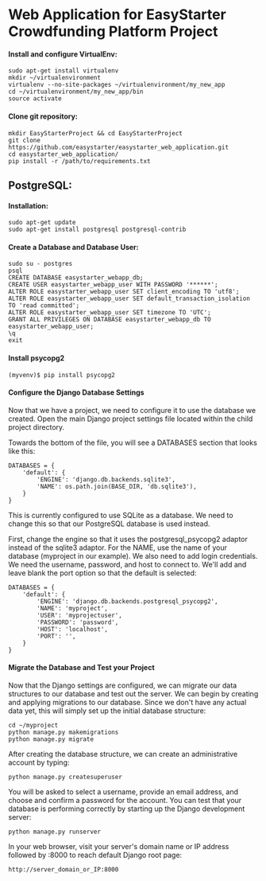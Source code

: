 # Web Application for EasyStarter Crowdfunding Platform Project

#### Install and configure VirtualEnv:

```
sudo apt-get install virtualenv
mkdir ~/virtualenvironment
virtualenv --no-site-packages ~/virtualenvironment/my_new_app
cd ~/virtualenvironment/my_new_app/bin
source activate
```
#### Clone git repository:
```
mkdir EasyStarterProject && cd EasyStarterProject
git clone https://github.com/easystarter/easystarter_web_application.git
cd easystarter_web_application/
pip install -r /path/to/requirements.txt
```

## PostgreSQL:

#### Installation:
```
sudo apt-get update
sudo apt-get install postgresql postgresql-contrib
```

#### Create a Database and Database User:

```
sudo su - postgres
psql
CREATE DATABASE easystarter_webapp_db;
CREATE USER easystarter_webapp_user WITH PASSWORD '******';
ALTER ROLE easystarter_webapp_user SET client_encoding TO 'utf8';
ALTER ROLE easystarter_webapp_user SET default_transaction_isolation TO 'read committed';
ALTER ROLE easystarter_webapp_user SET timezone TO 'UTC';
GRANT ALL PRIVILEGES ON DATABASE easystarter_webapp_db TO easystarter_webapp_user;
\q
exit
```
#### Install psycopg2
```
(myvenv)$ pip install psycopg2
```
#### Configure the Django Database Settings

Now that we have a project, we need to configure it to use the database we created.
Open the main Django project settings file located within the child project directory.

Towards the bottom of the file, you will see a DATABASES section that looks like this:

```
DATABASES = {
    'default': {
        'ENGINE': 'django.db.backends.sqlite3',
        'NAME': os.path.join(BASE_DIR, 'db.sqlite3'),
    }
}
```

This is currently configured to use SQLite as a database. We need to change this so that our PostgreSQL database is used instead.

First, change the engine so that it uses the postgresql_psycopg2 adaptor instead of the sqlite3 adaptor. For the NAME, use the name of your database (myproject in our example). We also need to add login credentials. We need the username, password, and host to connect to. We'll add and leave blank the port option so that the default is selected:

```
DATABASES = {
    'default': {
        'ENGINE': 'django.db.backends.postgresql_psycopg2',
        'NAME': 'myproject',
        'USER': 'myprojectuser',
        'PASSWORD': 'password',
        'HOST': 'localhost',
        'PORT': '',
    }
}
```
#### Migrate the Database and Test your Project
Now that the Django settings are configured, we can migrate our data structures to our database and test out the server.
We can begin by creating and applying migrations to our database. Since we don't have any actual data yet, this will simply set up the initial database structure:
```
cd ~/myproject
python manage.py makemigrations
python manage.py migrate
```
After creating the database structure, we can create an administrative account by typing:
```
python manage.py createsuperuser
```
You will be asked to select a username, provide an email address, and choose and confirm a password for the account.
You can test that your database is performing correctly by starting up the Django development server:
```
python manage.py runserver
```
In your web browser, visit your server's domain name or IP address followed by :8000 to reach default Django root page:
```
http://server_domain_or_IP:8000
```